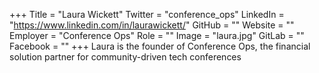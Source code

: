 +++
Title = "Laura Wickett"
Twitter = "conference_ops"
LinkedIn = "https://www.linkedin.com/in/laurawickett/"
GitHub = ""
Website = ""
Employer = "Conference Ops"
Role = ""
Image = "laura.jpg"
GitLab = ""
Facebook = ""
+++
Laura is the founder of Conference Ops, the financial solution partner for community-driven tech conferences